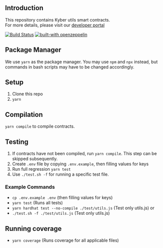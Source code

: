 ## Introduction
This repository contains Kyber utils smart contracts.\
For more details, please visit our [developer portal](https://developer.kyber.network/)

[![Build Status](https://api.travis-ci.com/KyberNetwork/kyber_utils_sc.svg?branch=master&status=passed)](https://travis-ci.com/github/KyberNetwork/kyber_utils_sc)
[![built-with openzeppelin](https://img.shields.io/badge/built%20with-OpenZeppelin-3677FF)](https://docs.openzeppelin.com/)

## Package Manager
We use `yarn` as the package manager. You may use `npm` and `npx` instead, but commands in bash scripts may have to be changed accordingly.

## Setup
1. Clone this repo
2. `yarn`

## Compilation
`yarn compile` to compile contracts.

## Testing
1. If contracts have not been compiled, run `yarn compile`. This step can be skipped subsequently.
2. Create `.env` file by copying `.env.example`, then filling values for keys
2. Run full regression `yarn test`
3. Use `./test.sh -f` for running a specific test file.

### Example Commands
- `cp .env.example .env` (then filling values for keys)
- `yarn test` (Runs all tests)
- `yarn hardhat test --no-compile ./test/utils.js` (Test only utils.js)
or
- `./test.sh -f ./test/utils.js` (Test only utils.js)

## Running coverage
- `yarn coverage` (Runs coverage for all applicable files)
